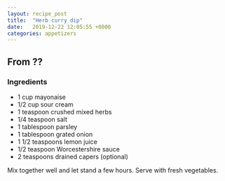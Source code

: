 ```yaml
---
layout: recipe_post
title:  "Herb curry dip"
date:   2019-12-22 12:05:55 +0000
categories: appetizers
---
```


## From ??
### Ingredients
* 1 cup mayonaise
* 1/2 cup sour cream
* 1 teaspoon crushed mixed herbs
* 1/4 teaspoon salt
* 1 tablespoon parsley
* 1 tablespoon grated onion
* 1 1/2 teaspoons lemon juice
* 1/2 teaspoon Worcestershire sauce
* 2 teaspoons drained capers (optional)


Mix together well and let stand a few hours. Serve with fresh vegetables.
